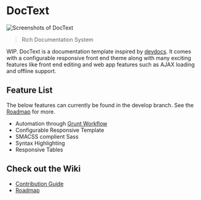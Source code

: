 # DocText

![Screenshots of DocText](http://f.cl.ly/items/223N3r3q3z2Q290P2r0L/Screen%20Shot%202013-12-10%20at%204.12.07%20PM.png)
> Rich Documentation System

WIP. DocText is a documentation template inspired by [devdocs](http://devdocs.io). It comes with a configurable responsive front end theme along with many exciting features like front end editing and web app features such as AJAX loading and offline support.

## Feature List

The below features can currently be found in the develop branch. See the [Roadmap](https://github.com/jpdevries/doctext/wiki/Roadmap) for more.

 * Automation through [Grunt Workflow](wiki/Contribution-Guide)
 * Configurable Responsive Template
 * SMACSS complient Sass
 * Syntax Highlighting
 * Responsive Tables

## Check out the Wiki
 * [Contribution Guide](https://github.com/jpdevries/doctext/wiki/Contribution-Guide)
 * [Roadmap](https://github.com/jpdevries/doctext/wiki/Roadmap)


